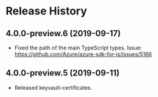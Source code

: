 # Release History

## 4.0.0-preview.6 (2019-09-17)
- Fixed the path of the main TypeScript types. Issue: https://github.com/Azure/azure-sdk-for-js/issues/5166

## 4.0.0-preview.5 (2019-09-11)
- Released keyvault-certificates.
